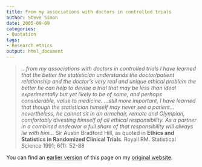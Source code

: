 ```yaml
---
title: From my associations with doctors in controlled trials
author: Steve Simon
date: 2005-09-09
categories:
- Quotation
tags:
- Research ethics
output: html_document
---
```

> *\...from my associations with doctors in controlled trials I have
> learned that the better the statistician understands the
> doctor/patient relationship and the doctor's very real and unique
> ethical problem the better he can help to devise a trial that may be
> less than ideal experimentally but yet likely to be of some, and
> perhaps considerable, value to medicine. \...still more important, I
> have learned that though the statistician himself may never see a
> patient\... nevertheless, he cannot sit in an armchair, remote and
> Olympian, comfortably divesting himself of all ethical responsibility.
> As a partner in a combined endeavor a full share of that
> responsibility will always lie with him\...* Sir Austin Bradford Hill,
> as quoted in **Ethics and Statistics in Randomized Clinical Trials**.
> Royall RM. Statistical Science 1991; 6(1): 52-88

You can find an [earlier version][sim1] of this page on my [original website][sim2].


[sim1]: http://www.pmean.com/05/FromMyAssociations.html
[sim2]: http://www.pmean.com/original_site.html
